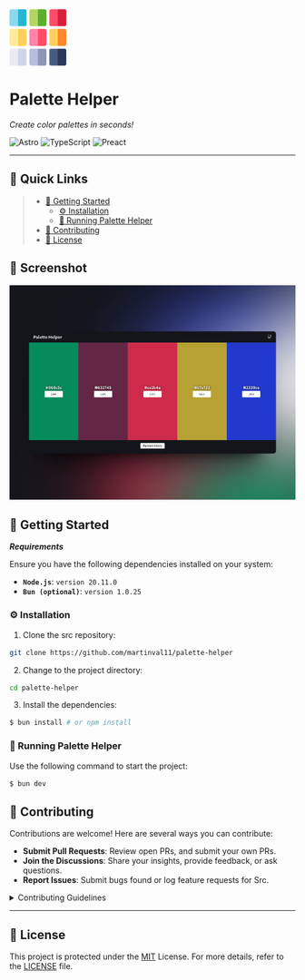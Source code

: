 <p align="left">
  <img src="https://github.com/martinval11/palette-helper/blob/main/public/favicon.png?raw=true" width="100" />
</p>
<p align="left">
    <h1 align="left">Palette Helper</h1>
</p>
<p align="left">
		<em>Create color palettes in seconds!</em>
</p>
<p align="left">
	<img src="https://img.shields.io/badge/Astro-FF5D01.svg?style=default&logo=Astro&logoColor=white" alt="Astro">
	<img src="https://img.shields.io/badge/TypeScript-3178C6.svg?style=default&logo=TypeScript&logoColor=white" alt="TypeScript">
   <img src="https://img.shields.io/badge/Preact-967696.svg?style=default&logo=Preact&logoColor=purple" alt="Preact">
</p>
<hr>

## 🔗 Quick Links

> - [🚀 Getting Started](#-getting-started)
>   - [⚙️ Installation](#️-installation)
>   - [🤖 Running Palette Helper](#🤖-running-palette-helper)
> - [🤝 Contributing](#-contributing)
> - [📄 License](#-license)


## 📍 Screenshot

<img src="https://github.com/martinval11/palette-helper/blob/main/images/screenshot.png?raw=true"/>

## 🚀 Getting Started

***Requirements***

Ensure you have the following dependencies installed on your system:

* **<code>Node.js</code>**: `version 20.11.0`
* **<code>Bun (optional)</code>**: `version 1.0.25`

### ⚙️ Installation

1. Clone the src repository:

```sh
git clone https://github.com/martinval11/palette-helper
```

2. Change to the project directory:

```sh
cd palette-helper
```

3. Install the dependencies:

```sh
$ bun install # or npm install
```

### 🤖 Running Palette Helper

Use the following command to start the project:

```sh
$ bun dev
```

## 🤝 Contributing

Contributions are welcome! Here are several ways you can contribute:

- **Submit Pull Requests**: Review open PRs, and submit your own PRs.
- **Join the Discussions**: Share your insights, provide feedback, or ask questions.
- **Report Issues**: Submit bugs found or log feature requests for Src.

<details closed>
    <summary>Contributing Guidelines</summary>

1. **Fork the Repository**: Start by forking the project repository to your GitHub account.
2. **Clone Locally**: Clone the forked repository to your local machine using a Git client.
   ```sh
   git clone https://github.com/martinval11/palette-helper
   ```
3. **Create a New Branch**: Always work on a new branch, giving it a descriptive name.
   ```sh
   git checkout -b new-feature-x
   ```
4. **Make Your Changes**: Develop and test your changes locally.
5. **Commit Your Changes**: Commit with a clear message describing your updates.
   ```sh
   git commit -m 'Implemented new feature x.'
   ```
6. **Push to GitHub**: Push the changes to your forked repository.
   ```sh
   git push origin new-feature-x
   ```
7. **Submit a Pull Request**: Create a PR against the original project repository. Clearly describe the changes and their motivations.

Once your PR is reviewed and approved, it will be merged into the main branch.

</details>

---

## 📄 License

This project is protected under the [MIT](/LICENSE) License. For more details, refer to the [LICENSE](/LICENSE) file.